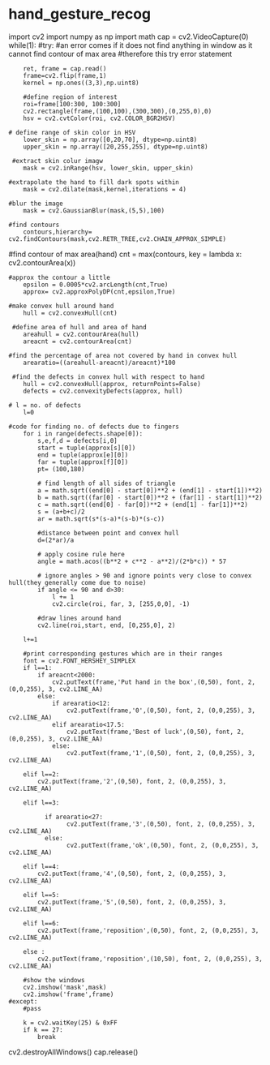 # hand_gesture_recog
import cv2
import numpy as np
import math
cap = cv2.VideoCapture(0)
while(1):
    #try:  #an error comes if it does not find anything in window as it cannot find contour of max area
          #therefore this try error statement 
          
        ret, frame = cap.read()
        frame=cv2.flip(frame,1)
        kernel = np.ones((3,3),np.uint8)
        
        #define region of interest
        roi=frame[100:300, 100:300]
        cv2.rectangle(frame,(100,100),(300,300),(0,255,0),0)    
        hsv = cv2.cvtColor(roi, cv2.COLOR_BGR2HSV)
        
    # define range of skin color in HSV
        lower_skin = np.array([0,20,70], dtype=np.uint8)
        upper_skin = np.array([20,255,255], dtype=np.uint8)
        
     #extract skin colur imagw  
        mask = cv2.inRange(hsv, lower_skin, upper_skin)

    #extrapolate the hand to fill dark spots within
        mask = cv2.dilate(mask,kernel,iterations = 4)
        
    #blur the image
        mask = cv2.GaussianBlur(mask,(5,5),100) 

    #find contours
        contours,hierarchy= cv2.findContours(mask,cv2.RETR_TREE,cv2.CHAIN_APPROX_SIMPLE)
    
   #find contour of max area(hand)
        cnt = max(contours, key = lambda x: cv2.contourArea(x))
        
    #approx the contour a little
        epsilon = 0.0005*cv2.arcLength(cnt,True)
        approx= cv2.approxPolyDP(cnt,epsilon,True)
  
    #make convex hull around hand
        hull = cv2.convexHull(cnt)
        
     #define area of hull and area of hand
        areahull = cv2.contourArea(hull)
        areacnt = cv2.contourArea(cnt)
      
    #find the percentage of area not covered by hand in convex hull
        arearatio=((areahull-areacnt)/areacnt)*100
    
     #find the defects in convex hull with respect to hand
        hull = cv2.convexHull(approx, returnPoints=False)
        defects = cv2.convexityDefects(approx, hull)
        
    # l = no. of defects
        l=0
        
    #code for finding no. of defects due to fingers
        for i in range(defects.shape[0]):
            s,e,f,d = defects[i,0]
            start = tuple(approx[s][0])
            end = tuple(approx[e][0])
            far = tuple(approx[f][0])
            pt= (100,180)

            # find length of all sides of triangle
            a = math.sqrt((end[0] - start[0])**2 + (end[1] - start[1])**2)
            b = math.sqrt((far[0] - start[0])**2 + (far[1] - start[1])**2)
            c = math.sqrt((end[0] - far[0])**2 + (end[1] - far[1])**2)
            s = (a+b+c)/2
            ar = math.sqrt(s*(s-a)*(s-b)*(s-c))
            
            #distance between point and convex hull
            d=(2*ar)/a
            
            # apply cosine rule here
            angle = math.acos((b**2 + c**2 - a**2)/(2*b*c)) * 57

            # ignore angles > 90 and ignore points very close to convex hull(they generally come due to noise)
            if angle <= 90 and d>30:
                l += 1
                cv2.circle(roi, far, 3, [255,0,0], -1)
            
            #draw lines around hand
            cv2.line(roi,start, end, [0,255,0], 2)
  
        l+=1
        
        #print corresponding gestures which are in their ranges
        font = cv2.FONT_HERSHEY_SIMPLEX
        if l==1:
            if areacnt<2000:
                cv2.putText(frame,'Put hand in the box',(0,50), font, 2, (0,0,255), 3, cv2.LINE_AA)
            else:
                if arearatio<12:
                    cv2.putText(frame,'0',(0,50), font, 2, (0,0,255), 3, cv2.LINE_AA)
                elif arearatio<17.5:
                    cv2.putText(frame,'Best of luck',(0,50), font, 2, (0,0,255), 3, cv2.LINE_AA)  
                else:
                    cv2.putText(frame,'1',(0,50), font, 2, (0,0,255), 3, cv2.LINE_AA)
                    
        elif l==2:
            cv2.putText(frame,'2',(0,50), font, 2, (0,0,255), 3, cv2.LINE_AA)
            
        elif l==3:
         
              if arearatio<27:
                    cv2.putText(frame,'3',(0,50), font, 2, (0,0,255), 3, cv2.LINE_AA)
              else:
                    cv2.putText(frame,'ok',(0,50), font, 2, (0,0,255), 3, cv2.LINE_AA)
                    
        elif l==4:
            cv2.putText(frame,'4',(0,50), font, 2, (0,0,255), 3, cv2.LINE_AA)
            
        elif l==5:
            cv2.putText(frame,'5',(0,50), font, 2, (0,0,255), 3, cv2.LINE_AA)
            
        elif l==6:
            cv2.putText(frame,'reposition',(0,50), font, 2, (0,0,255), 3, cv2.LINE_AA)
            
        else :
            cv2.putText(frame,'reposition',(10,50), font, 2, (0,0,255), 3, cv2.LINE_AA)
            
        #show the windows
        cv2.imshow('mask',mask)
        cv2.imshow('frame',frame)
    #except:
        #pass

        k = cv2.waitKey(25) & 0xFF
        if k == 27:
            break
    
cv2.destroyAllWindows()
cap.release()  
